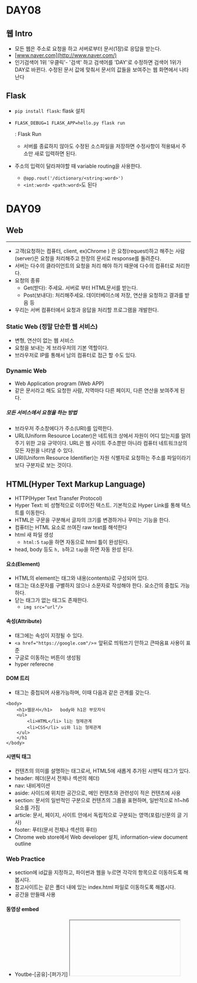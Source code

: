 # DAY08

## 웹 Intro

- 모든 웹은 주소로 요청을 하고 서버로부터 문서(1장)로 응답을 받는다.
- [www.naver.com](http://www.naver.com/)
- 인기검색어 1위 '우클릭'- '검색' 하고 검색어를 'DAY'로 수정하면 검색어 1위가 DAY로 바뀐다. 수정된 문서 값에 맞춰서 문서의 값들을 보여주는 웹 화면에서 나타난다

## Flask

- `pip install flask`: flask 설치

- ```
  FLASK_DEBUG=1 FLASK_APP=hello.py flask run
  ```

  : Flask Run

  - 서버를 종료하지 않아도 수정된 소스파일을 저장하면 수정사항이 적용돼서 주소만 새로 입력하면 된다.

- 주소의 입력이 달라져야할 때 variable routing을 사용한다.

  - `@app.rout('/dictionary/<string:word>')`
  - `<int:word> <path:word>`도 된다

# DAY09

## Web

------

- 고객(요청하는 컴퓨터, client, ex)Chrome ) 은 요청(request)하고 해주는 사람(server)은 요청을 처리해주고 한장의 문서로 response를 돌려준다.
- 서버는 다수의 클라이언트의 요청을 처리 해야 하기 때문에 다수의 컴퓨터로 처리한다.
- 요청의 종류
  - Get(받다): 주세요. 서버로 부터 HTML문서를 받는다.
  - Post(보내다): 처리해주세요. 데이터베이스에 저장, 연산을 요청하고 결과를 받음 등
- 우리는 서버 컴퓨터에서 요청과 응답을 처리할 프로그램을 개발한다.

### Static Web (정말 단순한 웹 서비스)

- 변형, 연산이 없는 웹 서비스
- 요청을 보내는 게 브라우저의 기본 역할이다.
- 브라우저로 IP를 통해서 남의 컴퓨터로 접근 할 수도 있다.

### Dynamic Web

- Web Application program (Web APP)
- 같은 문서라고 해도 요청한 사람, 지역마다 다른 페이지, 다른 연산을 보여주게 된다.

##### 모든 서비스에서 요청을 하는 방법

- 브라우저 주소창에다가 주소(URI)를 입력한다.
- URL(Uniform Resource Locater)은 네트워크 상에서 자원이 어디 있는지를 알려주기 위한 고유 규약이다. URL은 웹 사이트 주소뿐만 아니라 컴퓨터 네트워크상의 모든 자원을 나타낼 수 있다.
- URI(Uniform Resource Identifier)는 자원 식별자로 요청하는 주소를 파일이라기 보다 구분자로 보는 것이다.

## HTML(Hyper Text Markup Language)

- HTTP(Hyper Text Transfer Protocol)
- Hyper Text: 비 성형적으로 이루어진 텍스트. 기본적으로 Hyper Link를 통해 텍스트를 이동한다.
- HTML은 구문을 구분해서 글자의 크기를 변경하거나 꾸미는 기능을 한다.
- 컴퓨터는 HTML 요소로 쓰여진 raw text를 해석한다
- html 새 파일 생성
  - `html:5` `tap`을 하면 자동으로 html 틀이 완성된다.
- head, body 등도 `h, b`하고 `tap`을 하면 자동 완성 된다.

#### 요소(Element)

- HTML의 element는 태그와 내용(contents)로 구성되어 있다.
- 태그는 대소문자를 구별하지 않으나 소문자로 작성해야 한다. 요소간의 중첩도 가능하다.
- 닫는 태그가 없는 태그도 존재한다.
  - `img src="url"/>`

#### 속성(Attribute)

- 태그에는 속성이 지정될 수 있다.
- `<a href="https://google.com"/>`= 앞뒤로 띄워쓰기 안하고 큰따옴표 사용이 표준
- 구글로 이동하는 버튼이 생성됨
- hyper referecne

#### DOM 트리

- 태그는 중첩되어 사용가능하며, 이때 다음과 같은 관계를 갖는다.

```
<body>
	<h1>웹문서</h1>   body와 h1은 부모자식
	<ul>
		<li>HTML</li> li는 형제관계
		<li>CSS</li> ui와 li는 형제관계
    </ul>
    </h1
</body>
```

#### 시맨틱 태그

- 컨텐츠의 의미를 설명하는 태그로서, HTML5에 새롭게 추가된 시맨틱 태그가 있다.
- header: 헤더(문서 전체나 섹션의 헤더)
- nav: 내비게이션
- aside: 사이드에 위치한 공간으로, 메인 컨텐츠와 관련성이 적은 컨텐츠에 사용
- section: 문서의 일반적인 구분으로 컨텐츠의 그룹을 표현하며, 일반적으로 h1~h6요소를 가짐
- article: 문서, 페이지, 사이트 안에서 독립적으로 구분되는 영역(포럼/신문의 글 기사)
- footer: 푸터(문서 전체나 섹션의 푸터)
- Chrome web store에서 Web developer 설치, information-view document outline

### Web Practice

- section에 id값을 지정하고, 파이썬과 웹을 누르면 각각의 항목으로 이동하도록 해봅시다.
- 참고사이트는 같은 폴더 내에 있는 index.html 파일로 이동하도록 해봅시다.
- 공간을 만들때 사용

#### 동영상 embed

- Youtbe-[공유]-[퍼가기] <iframe> 내용 복사 붙여넣기

#### Table

- 전체는 Table
- 첫 row줄은 t head로 쓰인다
- 행은 tr, 열은 td
- table>tr*3: 한번에 tr 3줄이 만들어진다.
- 초밥: 초밥을 가로2칸으로 늘린다.
- 짬뽕: 짬뽕을 세로 2칸으로 늘린다
- *span을 사용할 때는 늘려지는 부분에 td, tr, th 같은 선언이 없어야 한다.
  - 3칸 쓰는데 1칸 침범당했다면 2칸만 선언및 정의해야 한다.